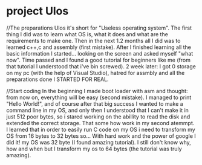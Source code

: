 # project Ulos

//The preparations
Ulos it's short for "Useless operating system".
The first thing I did was to learn what OS is, what it does and what are the requirements to make one.
Then in the next 1.2 months all I did was to learned c++,c and assembly (first mistake).
After I finished learning all the basic information I started... looking on the screen and asked myself "what now".
Time passed and I found a good tutorial for beginners like me (from that tutorial I understood that i've bin screwed).
2 week later: I got 0 storage on my pc (with the help of Visual Studio), hatred for assmbly and all the preparations done 
I STARTED FOR REAL.

//Start coding
In the beginning I made boot loader with asm and thought: from now on, everything will be easy (second mistake).
I managed to print "Hello World!", and of course after that big success I wanted to make a command line in my OS,
and only then I understood that I can't make it in just 512 poor bytes,
so i stared working on the abillity to read the disk and extended the correct storage.
That some how work in my second atemmpt.
I learned that in order to easily run C code on my OS i need to transform my OS from 16 bytes to 32 bytes so...
With hard work and the power of google I did it! my OS was 32 byte (I found amazing tutorial).
I still don't know why, how and when but I transform my os to 64 bytes (the tutorial was truly amazing).
